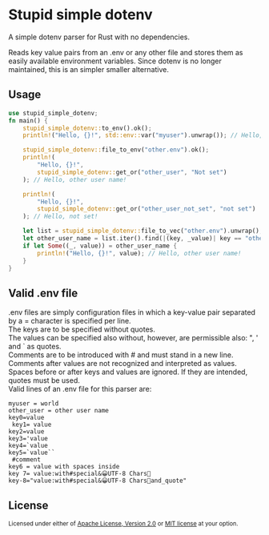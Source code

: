 # Stupid simple dotenv

A simple dotenv parser for Rust with no dependencies.

Reads key value pairs from an .env or any other file and stores them
as easily available environment variables.
Since dotenv is no longer maintained, this is an simpler smaller alternative.

## Usage
```rust
use stupid_simple_dotenv;
fn main() {
    stupid_simple_dotenv::to_env().ok();
    println!("Hello, {}!", std::env::var("myuser").unwrap()); // Hello, world!

    stupid_simple_dotenv::file_to_env("other.env").ok();
    println!(
        "Hello, {}!",
        stupid_simple_dotenv::get_or("other_user", "Not set")
    ); // Hello, other user name!

    println!(
        "Hello, {}!",
        stupid_simple_dotenv::get_or("other_user_not_set", "not set")
    ); // Hello, not set!

    let list = stupid_simple_dotenv::file_to_vec("other.env").unwrap();
    let other_user_name = list.iter().find(|(key, _value)| key == "other_user");
    if let Some((_, value)) = other_user_name {
        println!("Hello, {}!", value); // Hello, other user name!
    }
}
```
  
## Valid .env file

.env files are simply configuration files in which a key-value pair separated by a = character is specified per line.  
The keys are to be specified without quotes.  
The values can be specified also without, however, are permissible also: ", ' and ` as quotes.  
Comments are to be introduced with # and must stand in a new line. Comments after values are not recognized and interpreted as values. Spaces before or after keys and values are ignored. If they are intended, quotes must be used.  
Valid lines of an .env file for this parser are:
  
```env
myuser = world
other_user = other user name
key0=value
 key1= value
key2=value
key3='value
key4=`value
key5=`value``
 #comment
key6 = value with spaces inside
key 7= value:with#special&😀UTF-8 Chars🦀
key-8="value:with#special&😀UTF-8 Chars🦀and_quote"
```
## License

<sup>
Licensed under either of <a href="LICENSE-APACHE">Apache License, Version
2.0</a> or <a href="LICENSE-MIT">MIT license</a> at your option.
</sup>